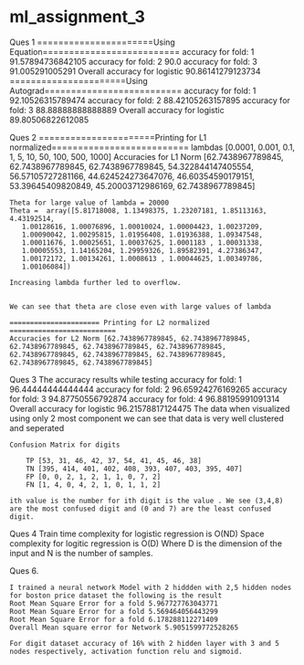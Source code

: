 # ml_assignment_3
Ques 1 
    ======================Using Equation==========================
    accuracy for fold: 1 91.57894736842105
    accuracy for fold: 2 90.0
    accuracy for fold: 3 91.005291005291
    Overall accuracy for logistic 90.86141279123734
    ======================Using Autograd==========================
    accuracy for fold: 1 92.10526315789474
    accuracy for fold: 2 88.42105263157895
    accuracy for fold: 3 88.88888888888889
    Overall accuracy for logistic 89.80506822612085

Ques 2
    ======================Printing for L1 normalized==========================
    lambdas [0.0001, 0.001, 0.1, 1, 5, 10, 50, 100, 500, 1000]
    Accuracies for L1 Norm [62.7438967789845, 62.7438967789845, 62.7438967789845, 54.322844147405554, 56.57105727281166, 44.624524273647076, 46.60354590179151, 53.39645409820849, 45.20003712986169, 62.7438967789845]

    Theta for large value of lambda = 20000
    Theta =  array([5.81718008, 1.13498375, 1.23207181, 1.85113163, 4.43192514,
       1.00128616, 1.00076896, 1.00010024, 1.00004423, 1.00237209,
       1.00090042, 1.00295815, 1.01956408, 1.01936388, 1.09347548,
       1.00011676, 1.00025651, 1.00037625, 1.0001183 , 1.00031338,
       1.00005553, 1.14165204, 1.29959326, 1.89582391, 4.27386347,
       1.00172172, 1.00134261, 1.0008613 , 1.00044625, 1.00349786,
       1.00106084])

    Increasing lambda further led to overflow. 
    

    We can see that theta are close even with large values of lambda

    ====================== Printing for L2 normalized ==========================
    Accuracies for L2 Norm [62.7438967789845, 62.7438967789845, 62.7438967789845, 62.7438967789845, 62.7438967789845, 62.7438967789845, 62.7438967789845, 62.7438967789845, 62.7438967789845, 62.7438967789845]

Ques 3
    The accuracy results while testing
        accuracy for fold: 1 96.44444444444444
        accuracy for fold: 2 96.65924276169265
        accuracy for fold: 3 94.87750556792874
        accuracy for fold: 4 96.88195991091314
        Overall accuracy for logistic 96.21578817124475
    The data when visualized using only 2 most component we can see that data is very well clustered and seperated

    Confusion Matrix for digits

        TP [53, 31, 46, 42, 37, 54, 41, 45, 46, 38]
        TN [395, 414, 401, 402, 408, 393, 407, 403, 395, 407]
        FP [0, 0, 2, 1, 2, 1, 1, 0, 7, 2]
        FN [1, 4, 0, 4, 2, 1, 0, 1, 1, 2]

    ith value is the number for ith digit is the value . We see (3,4,8) are the most confused digit and (0 and 7) are the least confused digit.

Ques 4
    Train time complexity for logistic regression is O(ND)
    Space complexity for logitic regression is O(D)
    Where D is the dimension of the input and N is the number of samples.

Ques 6.

    I trained a neural network Model with 2 hiddden with 2,5 hidden nodes for boston price dataset the following is the result
    Root Mean Square Error for a fold 5.967727763043771
    Root Mean Square Error for a fold 5.569464056443299
    Root Mean Square Error for a fold 6.178288112271409
    Overall Mean square error for Network 5.9051599772528265 

    For digit dataset accuracy of 16% with 2 hidden layer with 3 and 5 nodes respectively, activation function relu and sigmoid.
